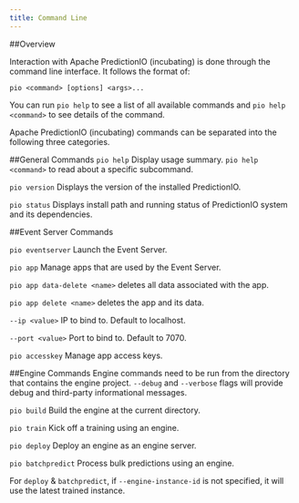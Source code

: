 ```yaml
---
title: Command Line
---
```


<!--
Licensed to the Apache Software Foundation (ASF) under one or more
contributor license agreements.  See the NOTICE file distributed with
this work for additional information regarding copyright ownership.
The ASF licenses this file to You under the Apache License, Version 2.0
(the "License"); you may not use this file except in compliance with
the License.  You may obtain a copy of the License at

    http://www.apache.org/licenses/LICENSE-2.0

Unless required by applicable law or agreed to in writing, software
distributed under the License is distributed on an "AS IS" BASIS,
WITHOUT WARRANTIES OR CONDITIONS OF ANY KIND, either express or implied.
See the License for the specific language governing permissions and
limitations under the License.
-->

##Overview

Interaction with Apache PredictionIO (incubating) is done through the command
line interface. It follows the format of:

```pio <command> [options] <args>...```

You can run ```pio help``` to see a list of all available commands and ```pio
help <command>``` to see details of the command.

Apache PredictionIO (incubating) commands can be separated into the following
three categories.

##General Commands
```pio help```          Display usage summary. `pio help <command>` to read about a specific subcommand.

```pio version```       Displays the version of the installed PredictionIO.

```pio status```        Displays install path and running status of PredictionIO system and its dependencies.


##Event Server Commands

```pio eventserver```   Launch the Event Server.

```pio app```           Manage apps that are used by the Event Server.

```pio app data-delete <name>``` deletes all data associated with the app.

```pio app delete <name>``` deletes the app and its data.

  ```--ip <value>``` IP to bind to. Default to localhost.

  ```--port <value>``` Port to bind to. Default to 7070.


```pio accesskey```     Manage app access keys.


##Engine Commands
Engine commands need to be run from the directory that contains the engine
project. ```--debug``` and ```--verbose``` flags will provide debug and
third-party informational messages.

```pio build```         Build the engine at the current directory.

```pio train```         Kick off a training using an engine.

```pio deploy```        Deploy an engine as an engine server.

```pio batchpredict```  Process bulk predictions using an engine.

For ```deploy``` & ```batchpredict```, if ```--engine-instance-id``` is not
specified, it will use the latest trained instance.
